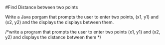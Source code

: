 #Find Distance between two points

Write a Java porgam that prompts the user to enter two points, (x1, y1) and (x2, y2) and the displays the displays between them.

/*write a program that  prompts the user to
enter two points (x1, y1) and (x2, y2)
and displays the distance between them
*/
